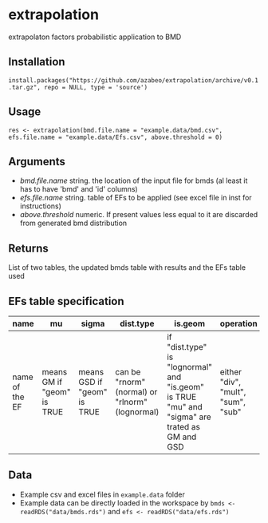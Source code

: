 # extrapolation
extrapolaton factors probabilistic application to BMD

## Installation

`install.packages("https://github.com/azabeo/extrapolation/archive/v0.1.tar.gz", repo = NULL, type = 'source')`

## Usage

`res <- extrapolation(bmd.file.name = "example.data/bmd.csv", efs.file.name = "example.data/Efs.csv", above.threshold = 0)`

## Arguments

* *bmd.file.name*	string. the location of the input file for bmds (al least it has to have 'bmd' and 'id' columns)
* *efs.file.name*	string. table of EFs to be applied (see excel file in inst for instructions)
* *above.threshold*	numeric. If present values less equal to it are discarded from generated bmd distribution

## Returns

List of two tables, the updated bmds table with results and the EFs table used

## EFs table specification

| name           | mu                         | sigma                       | dist.type                                     | is.geom                                                                                       | operation                          | above.threshold                                              |
|----------------|----------------------------|-----------------------------|-----------------------------------------------|-----------------------------------------------------------------------------------------------|------------------------------------|--------------------------------------------------------------|
| name of the EF | means GM if "geom" is TRUE | means GSD if "geom" is TRUE | can be "rnorm"(normal) or "rlnorm"(lognormal) | if "dist.type" is "lognormal" and "is.geom" is TRUE "mu" and "sigma" are trated as GM and GSD | either "div", "mult", "sum", "sub" | if present, values <= of the "above.threshold" are discarded |

## Data

* Example csv and excel files in `example.data` folder
* Example data can be directly loaded in the workspace by `bmds <- readRDS("data/bmds.rds")` and `efs <- readRDS("data/efs.rds")`
